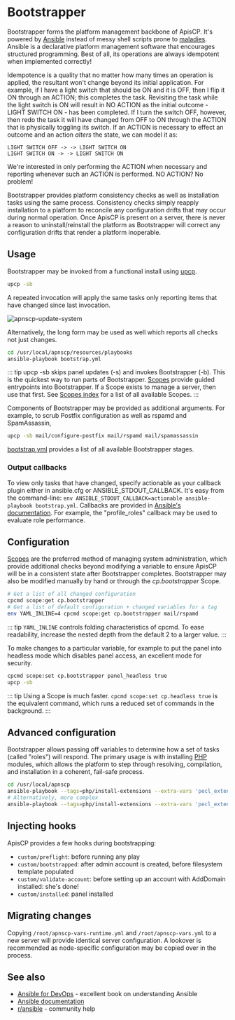 # Bootstrapper

Bootstrapper forms the platform management backbone of ApisCP. It's powered by [Ansible](https://ansible.com) instead of messy shell scripts prone to [maladies](https://mywiki.wooledge.org/BashPitfalls). Ansible is a declarative platform management software that encourages structured programming. Best of all, its operations are always idempotent when implemented correctly!

Idempotence is a quality that no matter how many times an operation is applied, the resultant won't change beyond its initial application. For example, if I have a light switch that should be ON and it is OFF, then I flip it ON through an ACTION; this completes the task. Revisiting the task while the light switch is ON will result in NO ACTION as the initial outcome - LIGHT SWITCH ON - has been completed. If I turn the switch OFF, however, then redo the task it will have changed from OFF to ON through the ACTION that is physically toggling its switch. If an ACTION is necessary to effect an outcome and an action *alters* the state, we can model it as:

```
LIGHT SWITCH OFF -> -> LIGHT SWITCH ON
LIGHT SWITCH ON -> -> LIGHT SWITCH ON
```

We're interested in only performing the ACTION when necessary and reporting whenever such an ACTION is performed. NO ACTION? No problem!

Bootstrapper provides platform consistency checks as well as installation tasks using the same process. Consistency checks simply reapply installation to a platform to reconcile any configuration drifts that may occur during normal operation. Once ApisCP is present on a server, there is never a reason to uninstall/reinstall the platform as Bootstrapper will correct any configuration drifts that render a platform inoperable.

## Usage

Bootstrapper may be invoked from a functional install using [upcp](../UPGRADING.md).

```bash
upcp -sb
```

A repeated invocation will apply the same tasks only reporting items that have changed since last invocation. 

![apnscp-update-system](./images/apnscp-update-system.png)

Alternatively, the long form may be used as well which reports all checks not just changes.

```bash
cd /usr/local/apnscp/resources/playbooks
ansible-playbook bootstrap.yml
```

::: tip
upcp -sb skips panel updates (-s) and invokes Bootstrapper (-b). This is the quickest way to run parts of Bootstrapper. [Scopes](Scopes.md) provide guided entrypoints into Bootstrapper. If a Scope exists to manage a server, then use that first. See [Scopes index](Scopes-list.md) for a list of all available Scopes. 
:::

Components of Bootstrapper may be provided as additional arguments. For example, to scrub Postfix configuration as well as rspamd and SpamAssassin,

```bash
upcp -sb mail/configure-postfix mail/rspamd mail/spamassassin
```

[bootstrap.yml](https://gitlab.com/apisnetworks/apnscp/-/blob/master/resources/playbooks/bootstrap.yml) provides a list of all available Bootstrapper stages.

### Output callbacks

To view only tasks that have changed, specify actionable as your callback plugin either in ansible.cfg or ANSIBLE_STDOUT_CALLBACK. It's easy from the command-line: `env ANSIBLE_STDOUT_CALLBACK=actionable ansible-playbook bootstrap.yml`. Callbacks are provided in [Ansible's documentation](https://docs.ansible.com/ansible/latest/plugins/callback.html). For example, the "profile_roles" callback may be used to evaluate role performance.

## Configuration

[Scopes](Scopes.md) are the preferred method of managing system administration, which provide additional checks beyond modifying a variable to ensure ApisCP will be in a consistent state after Bootstrapper completes. Bootstrapper may also be modified manually by hand or through the *cp.bootstrapper* Scope.

```bash
# Get a list of all changed configuration 
cpcmd scope:get cp.bootstrapper
# Get a list of default configuration + changed variables for a tag
env YAML_INLINE=4 cpcmd scope:get cp.bootstrapper mail/rspamd
```

::: tip
`YAML_INLINE` controls folding characteristics of cpcmd. To ease readability, increase the nested depth from the default 2 to a larger value.
:::

To make changes to a particular variable, for example to put the panel into headless mode which disables panel access, an excellent mode for security.

```bash
cpcmd scope:set cp.bootstrapper panel_headless true
upcp -sb
```

::: tip
Using a Scope is much faster. `cpcmd scope:set cp.headless true` is the equivalent command, which runs a reduced set of commands in the background.
:::

## Advanced configuration
Bootstrapper allows passing off variables to determine how a set of tasks (called "roles") will respond. The primary usage is with installing [PHP](PHP-FPM.md) modules, which allows the platform to step through resolving, compilation, and installation in a coherent, fail-safe process.

```bash
cd /usr/local/apnscp
ansible-playbook --tags=php/install-extensions --extra-vars 'pecl_extensions="igbinary"' bootstrap.yml
# Alternatively, more complex
ansible-playbook --tags=php/install-extensions --extra-vars 'pecl_extensions=["mailparse","https://github.com/php-memcached-dev/php-memcached.git","https://pecl.php.net/get/inotify-2.0.0.tgz"]' bootstrap.yml
```

## Injecting hooks
ApisCP provides a few hooks during bootstrapping:

- `custom/preflight`: before running any play
- `custom/bootstrapped`: after admin account is created, before filesystem template populated
- `custom/validate-account`: before setting up an account with AddDomain
installed: she's done!
- `custom/installed`: panel installed

## Migrating changes
Copying `/root/apnscp-vars-runtime.yml` and `/root/apnscp-vars.yml` to a new server will provide identical server configuration. A lookover is recommended as node-specific configuration may be copied over in the process.

## See also
- [Ansible for DevOps](https://www.ansiblefordevops.com/) - excellent book on understanding Ansible
- [Ansible documentation](https://docs.ansible.com/)
- [r/ansible](https://reddit.com/r/ansible) - community help
